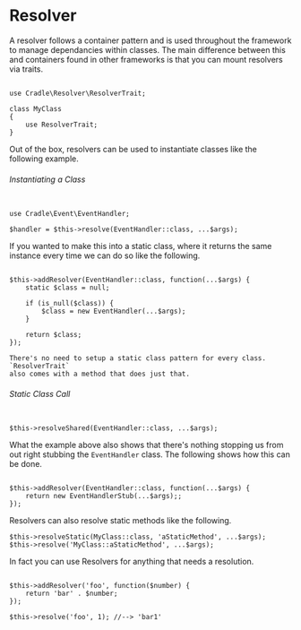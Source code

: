 # Resolver

A resolver follows a container pattern and is used throughout the framework to
manage dependancies within classes. The main difference between this and
containers found in other frameworks is that you can mount resolvers via traits.

```

use Cradle\Resolver\ResolverTrait;

class MyClass
{
    use ResolverTrait;
}

```

Out of the box, resolvers can be used to instantiate classes like the following
example.

###### Instantiating a Class
```

use Cradle\Event\EventHandler;

$handler = $this->resolve(EventHandler::class, ...$args);

```

If you wanted to make this into a static class, where it returns the same
instance every time we can do so like the following.

```

$this->addResolver(EventHandler::class, function(...$args) {
    static $class = null;

    if (is_null($class)) {
        $class = new EventHandler(...$args);
    }

    return $class;
});

```

```info
There's no need to setup a static class pattern for every class. `ResolverTrait`
also comes with a method that does just that.
```

###### Static Class Call
```

$this->resolveShared(EventHandler::class, ...$args);

```

What the example above also shows that there's nothing stopping us from out
right stubbing the `EventHandler` class. The following shows how this can be
done.

```

$this->addResolver(EventHandler::class, function(...$args) {
    return new EventHandlerStub(...$args);;
});

```

Resolvers can also resolve static methods like the following.

```
$this->resolveStatic(MyClass::class, 'aStaticMethod', ...$args);
$this->resolve('MyClass::aStaticMethod', ...$args);
```

In fact you can use Resolvers for anything that needs a resolution.

```

$this->addResolver('foo', function($number) {
    return 'bar' . $number;
});

$this->resolve('foo', 1); //--> 'bar1'

```
